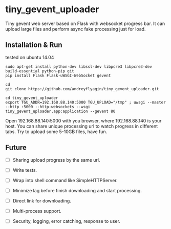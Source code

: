 # tiny_gevent_uploader
Tiny gevent web server based on Flask with websocket progress bar. It can upload large files and perform async fake processing just for load.

## Installation & Run
tested on ubuntu 14.04

```
sudo apt-get install python-dev libssl-dev libpcre3 libpcre3-dev build-essential python-pip git
pip install Flask Flask-uWSGI-WebSocket gevent

cd
git clone https://github.com/andreyflyagin/tiny_gevent_uploader.git

cd tiny_gevent_uploader
export TGU_ADDR=192.168.88.140:5000 TGU_UPLOAD="/tmp" ; uwsgi --master --http :5000 --http-websockets --wsgi tiny_gevent_uploader.app:application --gevent 80
```

Open 192.168.88.140:5000 with you browser, where 192.168.88.140 is your host.
You can share unique processing url to watch progress in different tabs.
Try to upload some 5-10GB files, have fun.


## Future
- [ ] Sharing upload progress by the same url.
- [ ] Write tests.
- [ ] Wrap into shell command like SimpleHTTPServer.
- [ ] Minimize lag before finish downloading and start processing.
- [ ] Direct link for downloading.
- [ ] Multi-process support.
- [ ] Security, logging, error catching, response to user.

